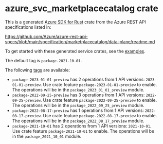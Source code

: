 # azure_svc_marketplacecatalog crate

This is a generated [Azure SDK for Rust](https://github.com/Azure/azure-sdk-for-rust) crate from the Azure REST API specifications listed in:

https://github.com/Azure/azure-rest-api-specs/blob/main/specification/marketplacecatalog/data-plane/readme.md

To get started with these generated service crates, see the [examples](https://github.com/Azure/azure-sdk-for-rust/blob/main/services/README.md#examples).

The default tag is `package-2021-10-01`.

The following [tags](https://github.com/Azure/azure-sdk-for-rust/blob/main/services/tags.md) are available:

- `package-2023-01-01-preview` has 2 operations from 1 API versions: `2023-01-01-preview`. Use crate feature `package-2023-01-01-preview` to enable. The operations will be in the `package_2023_01_01_preview` module.
- `package-2022-09-25-preview` has 3 operations from 1 API versions: `2022-09-25-preview`. Use crate feature `package-2022-09-25-preview` to enable. The operations will be in the `package_2022_09_25_preview` module.
- `package-2022-08-17-preview` has 1 operations from 1 API versions: `2022-08-17-preview`. Use crate feature `package-2022-08-17-preview` to enable. The operations will be in the `package_2022_08_17_preview` module.
- `package-2021-10-01` has 2 operations from 1 API versions: `2021-10-01`. Use crate feature `package-2021-10-01` to enable. The operations will be in the `package_2021_10_01` module.
